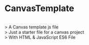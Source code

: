 # CanvasTemplate
<br/>
> A Canvas template js file<br/>
> Just a starter file for a canvas project<br/> 
> With HTML & JavaScript ES6 File
